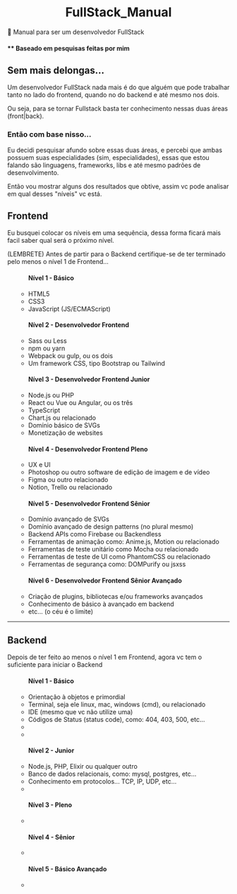 <h1 align="center">FullStack_Manual</h1>
<p>📖 Manual para ser um desenvolvedor FullStack</p>

<h4>** Baseado em pesquisas feitas por mim</h2>

<h2>Sem mais delongas...</h2>
<p>Um desenvolvedor FullStack nada mais é do que alguém que pode trabalhar tanto no lado do frontend, quando no do backend e até mesmo nos dois.</p>
<p>Ou seja, para se tornar Fullstack basta ter conhecimento nessas duas áreas (front|back).</p>

<h3>Então com base nisso...</h3>
<p>Eu decidi pesquisar afundo sobre essas duas áreas, e percebi que ambas possuem suas especialidades (sim, especialidades), essas que estou falando são linguagens, frameworks, libs e até mesmo padrões de desenvolvimento.</p>
<p>Então vou mostrar alguns dos resultados que obtive, assim vc pode analisar em qual desses "níveis" vc está.</p>

<h2>Frontend</h2>
<p>Eu busquei colocar os níveis em uma sequência, dessa forma ficará mais facil saber qual será o próximo nível.</p>
<p>(LEMBRETE) Antes de partir para o Backend certifique-se de ter terminado pelo menos o nível 1 de Frontend...</p>
<ul>
  <ul>
    <h4>Nível 1 - Básico</h4>
    <li>HTML5</li>
    <li>CSS3</li>
    <li>JavaScript (JS/ECMAScript)</li>
  </ul>
  <ul>
    <h4>Nível 2 - Desenvolvedor Frontend</h4>
    <li>Sass ou Less</li>
    <li>npm ou yarn</li>
    <li>Webpack ou gulp, ou os dois</li>
    <li>Um framework CSS, tipo Bootstrap ou Tailwind</li>
  </ul>
  <ul>
    <h4>Nível 3 - Desenvolvedor Frontend Junior</h4>
    <li>Node.js ou PHP</li>
    <li>React ou Vue ou Angular, ou os três</li>
    <li>TypeScript</li>
    <li>Chart.js ou relacionado</li>
    <li>Domínio básico de SVGs</li>
    <li>Monetização de websites</li>
  </ul>
  <ul>
    <h4>Nível 4 - Desenvolvedor Frontend Pleno</h4>
    <li>UX e UI</li>
    <li>Photoshop ou outro software de edição de imagem e de vídeo</li>
    <li>Figma ou outro relacionado</li>
    <li>Notion, Trello ou relacionado</li>
  </ul>
  <ul>
    <h4>Nível 5 - Desenvolvedor Frontend Sênior</h4>
    <li>Domínio avançado de SVGs</li>
    <li>Domínio avançado de design patterns (no plural mesmo)</li>
    <li>Backend APIs como Firebase ou Backendless</li>
    <li>Ferramentas de animação como: Anime.js, Motion ou relacionado</li>
    <li>Ferramentas de teste unitário como Mocha ou relacionado</li>
    <li>Ferramentas de teste de UI como PhantomCSS ou relacionado</li>
    <li>Ferramentas de segurança como: DOMPurify ou jsxss</li>
  </ul>
  <ul>
    <h4>Nível 6 - Desenvolvedor Frontend Sênior Avançado</h4>
    <li>Criação de plugins, bibliotecas e/ou frameworks avançados</li>
    <li>Conhecimento de básico à avançado em backend</li>
    <li>etc... (o céu é o limite)</li>
  </ul>
</ul>

<hr>

<h2>Backend</h2>
<p>Depois de ter feito ao menos o nível 1 em Frontend, agora vc tem o suficiente para iniciar o Backend</p>
<ul>
  <ul>
    <h4>Nível 1 - Básico</h4>
    <li>Orientação à objetos e primordial</li>
    <li>Terminal, seja ele linux, mac, windows (cmd), ou relacionado</li>
    <li>IDE (mesmo que vc não utilize uma)</li>
    <li>Códigos de Status (status code), como: 404, 403, 500, etc...</li>
    <li></li>
    <li></li>
  </ul>
  <ul>
    <h4>Nível 2 - Junior</h4>
    <li>Node.js, PHP, Elixir ou qualquer outro</li>
    <li>Banco de dados relacionais, como: mysql, postgres, etc...</li>
    <li>Conhecimento em protocolos... TCP, IP, UDP, etc...</li>
    <li></li>
  </ul>
  <ul>
    <h4>Nível 3 - Pleno</h4>
    <li></li>
  </ul>
  <ul>
    <h4>Nível 4 - Sênior</h4>
    <li></li>
  </ul>
  <ul>
    <h4>Nível 5 - Básico Avançado</h4>
    <li></li>
  </ul>
</ul>

